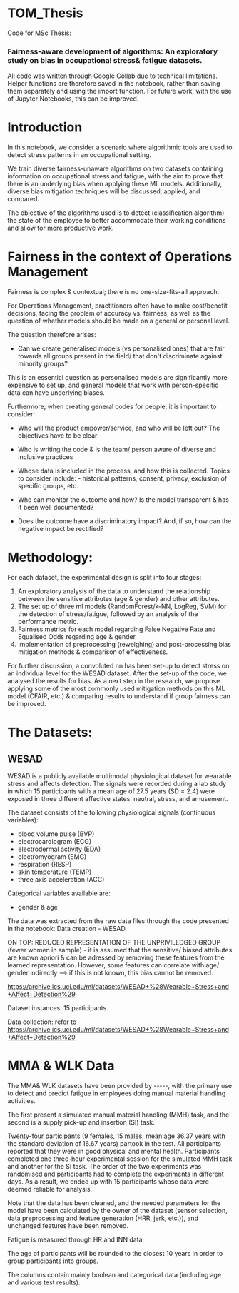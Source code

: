 # TOM_Thesis
Code for MSc Thesis:
### Fairness-aware development of algorithms: An exploratory study on bias in occupational stress& fatigue datasets.

All code was written through Google Collab due to technical limitations. Helper functions are therefore saved in the notebook, rather than saving them separately and using the import function. For future work, with the use of Jupyter Notebooks, this can be improved. 

# Introduction
In this notebook, we consider a scenario where algorithmic tools are used to detect stress patterns in an occupational setting.

We train diverse fairness-unaware algorithms on two datasets containing information on occupational stress and fatigue, with the aim to prove that there is an underlying bias when applying these ML models. Additionally, diverse bias mitigation techniques will be discussed, applied, and compared.

The objective of the algorithms used is to detect (classification algorithm) the state of the employee to better accommodate their working conditions and allow for more productive work.

# Fairness in the context of Operations Management
Fairness is complex & contextual; there is no one-size-fits-all approach.

For Operations Management, practitioners often have to make cost/benefit decisions, facing the problem of accuracy vs. fairness, as well as the question of whether models should be made on a general or personal level.

The question therefore arises:

- Can we create generalised models (vs personalised ones) that are fair towards all groups present in the field/ that don't discriminate against minority groups?

This is an essential question as personalised models are significantly more expensive to set up, and general models that work with person-specific data can have underlying biases.

Furthermore, when creating general codes for people, it is important to consider:

- Who will the product empower/service, and who will be left out? The objectives have to be clear

- Who is writing the code & is the team/ person aware of diverse and inclusive practices

- Whose data is included in the process, and how this is collected. Topics to consider include: - historical patterns, consent, privacy, exclusion of specific groups, etc.

- Who can monitor the outcome and how? Is the model transparent & has it been well documented?

- Does the outcome have a discriminatory impact? And, if so, how can the negative impact be rectified?
 

# Methodology:

For each dataset, the experimental design is split into four stages:
1. An exploratory analysis of the data to understand the relationship between the sensitive attributes (age & gender) and other attributes.
2. The set up of three ml models (RandomForest/k-NN, LogReg, SVM) for the detection of stress/fatigue, followed by an analysis of the performance metric.
3. Fairness metrics for each model regarding False Negative Rate and Equalised Odds regarding age & gender.
4. Implementation of preprocessing (reweighing) and post-processing bias mitigation methods & comparison of effectiveness.

For further discussion, a convoluted nn has been set-up to detect stress on an individual level for the WESAD dataset. After the set-up of the code, we analysed the results for bias. 
As a next step in the research, we propose applying some of the most commonly used mitigation methods on this ML model (CFAIR, etc.) & comparing results to understand if group fairness can be improved. 

# The Datasets:
## WESAD
WESAD is a publicly available multimodal physiological dataset for wearable stress and affects detection. The signals were recorded during a lab study in which 15 participants with a mean age of 27.5 years (SD = 2.4) were exposed in three different affective states: neutral, stress, and amusement. 

The dataset consists of the following physiological signals (continuous variables):

- blood volume pulse (BVP)
- electrocardiogram (ECG)
- electrodermal activity (EDA)
- electromyogram (EMG)
- respiration (RESP)
- skin temperature (TEMP)
- three axis acceleration (ACC)

Categorical variables available are:
- gender & age

The data was extracted from the raw data files through the code presented in the notebook: Data creation - WESAD.

ON TOP: REDUCED REPRESENTATION OF THE UNPRIVILEDGED GROUP (fewer women in sample) - it is assumed that the sensitive/ biased attributes are known apriori & can be adressed by removing these features from the learned representation. However, some features can correlate with age/ gender indirectly --> if this is not known, this bias cannot be removed.

https://archive.ics.uci.edu/ml/datasets/WESAD+%28Wearable+Stress+and+Affect+Detection%29

Dataset instances: 15 participants

Data collection: refer to https://archive.ics.uci.edu/ml/datasets/WESAD+%28Wearable+Stress+and+Affect+Detection%29

# MMA & WLK Data
The MMA& WLK datasets have been provided by -----, with the primary use to detect and predict fatigue in employees doing manual material handling activities.

The first present a simulated manual material handling (MMH) task, and the second is a supply pick-up and insertion (SI) task.

Twenty-four participants (9 females, 15 males; mean age 36.37 years with the standard deviation of 16.67 years) partook in the test. All participants reported that they were in good physical and mental health. Participants completed one three-hour experimental session for the simulated MMH task and another for the SI task. The order of the two experiments was randomised and participants had to complete the experiments in different days. As a result, we ended up with 15 participants whose data were deemed reliable for analysis.

Note that the data has been cleaned, and the needed parameters for the model have been calculated by the owner of the dataset (sensor selection, data preprocessing and feature generation (HRR, jerk, etc.)), and unchanged features have been removed.

Fatigue is measured through HR and INN data.

The age of participants will be rounded to the closest 10 years in order to group participants into groups.

The columns contain mainly boolean and categorical data (including age and various test results).
